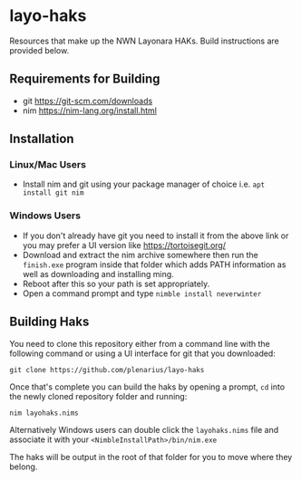 # layo-haks
Resources that make up the NWN Layonara HAKs. Build instructions are provided below.

## Requirements for Building
* git https://git-scm.com/downloads
* nim https://nim-lang.org/install.html

## Installation

### Linux/Mac Users
* Install nim and git using your package manager of choice i.e. `apt install git nim`

### Windows Users
* If you don't already have git you need to install it from the above link or you may prefer a UI version like https://tortoisegit.org/
* Download and extract the nim archive somewhere then run the `finish.exe` program inside that folder which adds PATH information as well as downloading and installing ming.
* Reboot after this so your path is set appropriately.
* Open a command prompt and type `nimble install neverwinter`

## Building Haks
You need to clone this repository either from a command line with the following command or using a UI interface for git that you downloaded:

`git clone https://github.com/plenarius/layo-haks`

Once that's complete you can build the haks by opening a prompt, `cd` into the newly cloned repository folder and running:

`nim layohaks.nims`

Alternatively Windows users can double click the `layohaks.nims` file and associate it with your `<NimbleInstallPath>/bin/nim.exe`

The haks will be output in the root of that folder for you to move where they belong.
